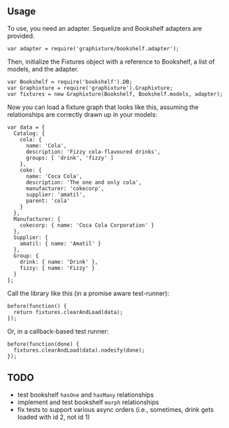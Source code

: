 ## Usage

To use, you need an adapter. Sequelize and Bookshelf adapters are provided.

    var adapter = require('graphixture/bookshelf.adapter');

Then, initialize the Fixtures object with a reference to Bookshelf, a list of models, and the adapter.

    var Bookshelf = require('bookshelf').DB;
    var Graphixture = require('graphixture').Graphixture;
    var fixtures = new Graphixture(Bookshelf, Bookshelf.models, adapter);

Now you can load a fixture graph that looks like this, assuming the relationships are correctly drawn up in your models:

    var data = {
      Catalog: {
        cola: {
          name: 'Cola',
          description: 'Fizzy cola-flavoured drinks',
          groups: [ 'drink', 'fizzy' ]
        },
        coke: {
          name: 'Coca Cola',
          description: 'The one and only cola',
          manufacturer: 'cokecorp',
          supplier: 'amatil',
          parent: 'cola'
        }
      },
      Manufacturer: {
        cokecorp: { name: 'Coca Cola Corporation' }
      },
      Supplier: {
        amatil: { name: 'Amatil' }
      },
      Group: {
        drink: { name: 'Drink' },
        fizzy: { name: 'Fizzy' }
      }
    };

Call the library like this (in a promise aware test-runner):

    before(function() {
      return fixtures.clearAndLoad(data);
    });

Or, in a callback-based test runner:

    before(function(done) {
      fixtures.clearAndLoad(data).nodeify(done);
    });

## TODO

* test bookshelf `hasOne` and `hasMany` relationships
* implement and test bookshelf `morph` relationships
* fix tests to support various async orders (i.e., sometimes, drink gets loaded with id 2, not id 1)
